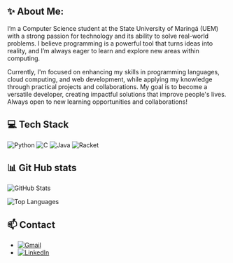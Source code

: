 ## ✨ About Me:

I’m a Computer Science student at the State University of Maringá (UEM) with a strong passion for technology and its ability to solve real-world problems. I believe programming is a powerful tool that turns ideas into reality, and I’m always eager to learn and explore new areas within computing.

Currently, I'm focused on enhancing my skills in programming languages, cloud computing, and web development, while applying my knowledge through practical projects and collaborations. My goal is to become a versatile developer, creating impactful solutions that improve people's lives. Always open to new learning opportunities and collaborations!

## 💻 Tech Stack

![Python](https://img.shields.io/badge/-Python-3776AB?style=for-the-badge&logo=python&logoColor=white)
![C](https://img.shields.io/badge/-C-A8B9CC?style=for-the-badge&logo=c&logoColor=white)
![Java](https://img.shields.io/badge/-Java-007396?style=for-the-badge&logo=java&logoColor=white)
![Racket](https://img.shields.io/badge/-Racket-9F1D20?style=for-the-badge&logo=racket&logoColor=white)

## 📊 Git Hub stats

![GitHub Stats](https://github-readme-stats.vercel.app/api?username=MatheusFoltran&show_icons=true&theme=radical)

![Top Languages](https://github-readme-stats.vercel.app/api/top-langs/?username=MatheusFoltran&layout=compact&theme=radical)

## 📫 Contact

- [![Gmail](https://img.shields.io/badge/-Gmail-D14836?style=for-the-badge&logo=gmail&logoColor=white)](mailto:matheusfoltranconsoni@gmail.com)
- [![LinkedIn](https://img.shields.io/badge/-LinkedIn-0A66C2?style=for-the-badge&logo=linkedin&logoColor=white)](https://www.linkedin.com/in/matheus-foltran-consonni/)


<!--
**MatheusFoltran/MatheusFoltran** is a ✨ _special_ ✨ repository because its `README.md` (this file) appears on your GitHub profile.

Here are some ideas to get you started:

- 🔭 I’m currently working on ...
- 🌱 I’m currently learning ...
- 👯 I’m looking to collaborate on ...
- 🤔 I’m looking for help with ...
- 💬 Ask me about ...
- 📫 How to reach me: ...
- 😄 Pronouns: ...
- ⚡ Fun fact: ...
-->
